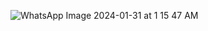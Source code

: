 ![WhatsApp Image 2024-01-31 at 1 15 47 AM](https://github.com/nipunayasanga/javaSript-Message-Pass/assets/66476609/5449be3b-5030-4aba-9cc5-381b91e4d54e)
